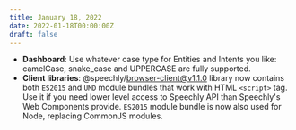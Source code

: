 ```yaml
---
title: January 18, 2022
date: 2022-01-18T00:00:00Z
draft: false
---
```


- **Dashboard**: Use whatever case type for Entities and Intents you like: camelCase, snake_case and UPPERCASE are fully supported.
- **Client libraries**: @speechly/browser-client@v1.1.0 library now contains both `ES2015` and `UMD` module bundles that work with HTML `<script>` tag. Use it if you need lower level access to Speechly API than Speechly's Web Components provide. `ES2015` module bundle is now also used for Node, replacing CommonJS modules.
